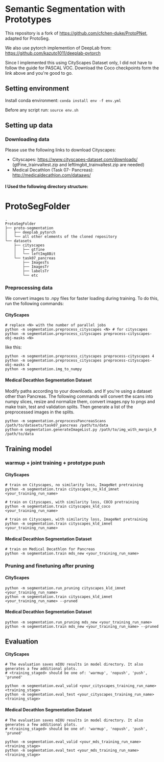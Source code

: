 # Semantic Segmentation with Prototypes
This repository is a fork of https://github.com/cfchen-duke/ProtoPNet, adapted for ProtoSeg.

We also use pytorch implemention of DeepLab from: https://github.com/kazuto1011/deeplab-pytorch

Since I implemented this using CityScapes Dataset only, I did not have to follow the guide for PASCAL VOC. Download the Coco checkpoints form the link above and you're good to go. 


## Setting environment

Install conda environment:
`conda install env -f env.yml`

Before any script run:
`source env.sh`


## Setting up data

### Downloading data

Please use the following links to download Cityscapes:
- Cityscapes: https://www.cityscapes-dataset.com/downloads/ (gtFine_trainvaltest.zip and leftImgbit_trainvaltest.zip are needed)
- Medical Decathlon (Task 07- Pancreas): http://medicaldecathlon.com/dataaws/

#### I Used the following directory structure:

# ProtoSegFolder
```
.
ProtoSegFolder
├── proto-segmentation
│   ├── deeplab_pytorch
│   └── all other elements of the cloned repository
└── datasets
    ├── cityscapes
    │   ├── gtfine
    │   └── leftImg8Bit
    └── task07_pancreas
        ├── ImagesTs
        ├── ImagesTr
        ├── labelsTr
        └── etc
```
### Preprocessing data
We convert images to .npy files for faster loading during training. To do this, run the following commands:
#### CityScapes
```
# replace <N> with the number of parallel jobs
python -m segmentation.preprocess_cityscapes <N> # for cityscapes
python -m segmentation.preprocess_cityscapes preprocess-cityscapes-obj-masks <N>
```
like this:
```
python -m segmentation.preprocess_cityscapes preprocess-cityscapes 4
python -m segmentation.preprocess_cityscapes preprocess-cityscapes-obj-masks 4
python -m segmentation.img_to_numpy
```
#### Medical Decathlon Segmentation Dataset
Modify paths according to your downloads. and If you're using a dataset other than Pancreas.
The following commands will convert the scans into numpy slices, resize and normalize them, convert images.npy to pngs and make train, test and validation splits.
Then generate a list of the preprocessed images in the splits.
```
python -m segmentation.preprocessPancreasScans /path/to/datasets/task07_pancreas /path/to/data
python-m segmentation.generateImageList.py /path/to/img_with_margin_0 /path/to/data
```

## Training model


### warmup + joint training + prototype push
#### CityScapes
```
# train on Cityscapes, no similarity loss, ImageNet pretraining
python -m segmentation.train cityscapes_no_kld_imnet <your_training_run_name>

# train on Cityscapes, with similarity loss, COCO pretraining
python -m segmentation.train cityscapes_kld_coco <your_training_run_name>

# train on Cityscapes, with similarity loss, ImageNet pretraining
python -m segmentation.train cityscapes_kld_imnet <your_training_run_name>
```
#### Medical Decathlon Segmentation Dataset
```
# train on Medical Decathlon for Pancreas
python -m segmentation.train mds_new <your_training_run_name>
```

### Pruning and finetuning after pruning
#### CityScapes
```
python -m segmentation.run_pruning cityscapes_kld_imnet <your_training_run_name>
python -m segmentation.train cityscapes_kld_imnet <your_training_run_name> --pruned
```
#### Medical Decathlon Segmentation Dataset
```
python -m segmentation.run_pruning mds_new <your_training_run_name>
python -m segmentation.train mds_new <your_training_run_name> --pruned
```

## Evaluation
#### CityScapes
```
# The evaluation saves mIOU results in model directory. It also generates a few additional plots.
# <training_staged> should be one of: 'warmup', 'nopush', 'push', 'pruned'

python -m segmentation.eval_valid <your_cityscapes_training_run_name> <training_stage>
python -m segmentation.eval_test <your_cityscapes_training_run_name> <training_stage>
```
#### Medical Decathlon Segmentation Dataset
```
# The evaluation saves mIOU results in model directory. It also generates a few additional plots.
# <training_staged> should be one of: 'warmup', 'nopush', 'push', 'pruned'

python -m segmentation.eval_valid <your_mds_training_run_name> <training_stage>
python -m segmentation.eval_test <your_mds_training_run_name> <training_stage>
```
